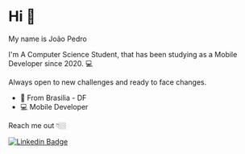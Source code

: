 # Hi 👋

My name is João Pedro

I'm A Computer Science Student, that has been studying as a Mobile Developer since 2020.  💻

Always open to new challenges and ready to face changes.

- 📍 From Brasilia - DF
- 💻 Mobile Developer 

Reach me out 👇🏼

[![Linkedin Badge](https://img.shields.io/badge/-LinkedIn-blue?style=flat-square&logo=Linkedin&logoColor=white&link=https://www.linkedin.com/in/rjottaper/)](https://www.linkedin.com/in/rjottaper/) 


